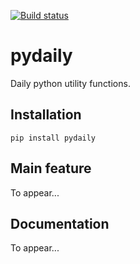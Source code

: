 [![Build status](https://travis-ci.org/PingjunChen/pydaily.svg?master)](https://travis-ci.org/PingjunChen)

pydaily
========
Daily python utility functions.


## Installation
```
pip install pydaily
```

## Main feature
To appear...


## Documentation
To appear...
